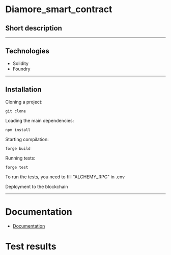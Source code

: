 # Diamore_smart_contract

## Short description


- - -

## Technologies

 - Solidity
 - Foundry

 - - -
## Installation
Cloning a project:

    git clone

Loading the main dependencies:

    npm install

Starting compilation:
    
    forge build

Running tests:
    
    forge test

To run the tests, you need to fill "ALCHEMY_RPC" in .env

Deployment to the blockchain


 - - -

# Documentation
- [Documentation](docs)

# Test results
